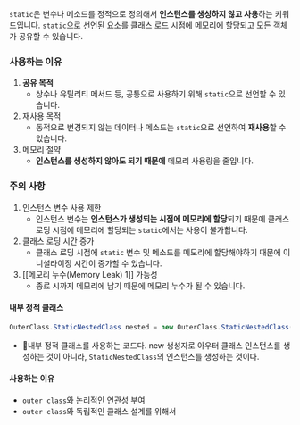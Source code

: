 `static`은 변수나 메소드를 정적으로 정의해서 **인스턴스를 생성하지 않고 사용**하는 키워드입니다. `static`으로 선언된 요소를 클래스 로드 시점에 메모리에 할당되고 모든 객체가 공유할 수 있습니다.

### 사용하는 이유
1. **공유 목적**
   - 상수나 유틸리티 메서드 등, 공통으로 사용하기 위해 `static`으로 선언할 수 있습니다.
2. 재사용 목적
   - 동적으로 변경되지 않는 데이터나 메소드는 `static`으로 선언하여 **재사용**할 수 있습니다.
3. 메모리 절약
   - **인스턴스를 생성하지 않아도 되기 때문에** 메모리 사용량을 줄입니다.

### 주의 사항
1. 인스턴스 변수 사용 제한
   - 인스턴스 변수는 **인스턴스가 생성되는 시점에 메모리에 할당**되기 때문에 클래스 로딩 시점에 메모리에 할당되는 `static`에서는 사용이 불가합니다.
2. 클래스 로딩 시간 증가
   - 클래스 로딩 시점에 `static` 변수 및 메소드를 메모리에 할당해야하기 때문에 이니셜라이징 시간이 증가할 수 있습니다.
3. [[메모리 누수(Memory Leak) 1]] 가능성
   - 종료 시까지 메모리에 남기 때문에 메모리 누수가 될 수 있습니다.


#### 내부 정적 클래스

```java
OuterClass.StaticNestedClass nested = new OuterClass.StaticNestedClass();
```

- 내부 정적 클래스를 사용하는 코드다. new 생성자로 아우터 클래스 인스턴스를 생성하는 것이 아니라, `StaticNestedClass`의 인스턴스를 생성하는 것이다.

#### 사용하는 이유
- `outer class`와 논리적인 연관성 부여
- `outer class`와 독립적인 클래스 설계를 위해서
